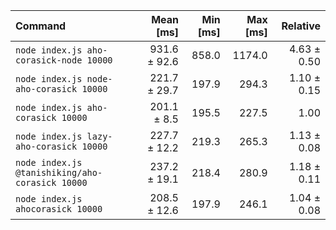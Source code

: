 | Command | Mean [ms] | Min [ms] | Max [ms] | Relative |
|:---|---:|---:|---:|---:|
| `node index.js aho-corasick-node 10000` | 931.6 ± 92.6 | 858.0 | 1174.0 | 4.63 ± 0.50 |
| `node index.js node-aho-corasick 10000` | 221.7 ± 29.7 | 197.9 | 294.3 | 1.10 ± 0.15 |
| `node index.js aho-corasick 10000` | 201.1 ± 8.5 | 195.5 | 227.5 | 1.00 |
| `node index.js lazy-aho-corasick 10000` | 227.7 ± 12.2 | 219.3 | 265.3 | 1.13 ± 0.08 |
| `node index.js @tanishiking/aho-corasick 10000` | 237.2 ± 19.1 | 218.4 | 280.9 | 1.18 ± 0.11 |
| `node index.js ahocorasick 10000` | 208.5 ± 12.6 | 197.9 | 246.1 | 1.04 ± 0.08 |
